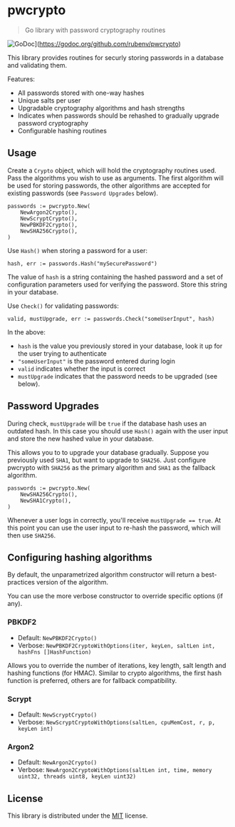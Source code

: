 # pwcrypto

> Go library with password cryptography routines

![GoDoc](https://godoc.org/github.com/rubenv/pwcrypto?status.png)](https://godoc.org/github.com/rubenv/pwcrypto)

This library provides routines for securly storing passwords in a database and validating them.

Features:

- All passwords stored with one-way hashes
- Unique salts per user
- Upgradable cryptography algorithms and hash strengths
- Indicates when passwords should be rehashed to gradually upgrade password cryptography
- Configurable hashing routines

## Usage

Create a `Crypto` object, which will hold the cryptography routines used. Pass
the algorithms you wish to use as arguments. The first algorithm will be used
for storing passwords, the other algorithms are accepted for existing passwords
(see `Password Upgrades` below).

```
passwords := pwcrypto.New(
    NewArgon2Crypto(),
    NewScryptCrypto(),
    NewPBKDF2Crypto(),
    NewSHA256Crypto(),
)
```

Use `Hash()` when storing a password for a user:

```
hash, err := passwords.Hash("mySecurePassword")
```

The value of `hash` is a string containing the hashed password and a set of
configuration parameters used for verifying the password. Store this string in
your database.

Use `Check()` for validating passwords:

```
valid, mustUpgrade, err := passwords.Check("someUserInput", hash)
```

In the above:

- `hash` is the value you previously stored in your database, look it up for the user trying to authenticate
- `"someUserInput"` is the password entered during login
- `valid` indicates whether the input is correct
- `mustUpgrade` indicates that the password needs to be upgraded (see below).

## Password Upgrades

During check, `mustUpgrade` will be `true` if the database hash uses an
outdated hash. In this case you should use `Hash()` again with the user input
and store the new hashed value in your database.

This allows you to to upgrade your database gradually. Suppose you previously
used `SHA1`, but want to upgrade to `SHA256`. Just configure pwcrypto with
`SHA256` as the primary algorithm and `SHA1` as the fallback algorithm.

```
passwords := pwcrypto.New(
    NewSHA256Crypto(),
    NewSHA1Crypto(),
)
```

Whenever a user logs in correctly, you'll receive `mustUpgrade == true`. At
this point you can use the user input to re-hash the password, which will then
use `SHA256`.

## Configuring hashing algorithms

By default, the unparametrized algorithm constructor will return a
best-practices version of the algorithm.

You can use the more verbose constructor to override specific options (if any).

### PBKDF2

- Default: `NewPBKDF2Crypto()`
- Verbose: `NewPBKDF2CryptoWithOptions(iter, keyLen, saltLen int, hashFns []HashFunction)`

Allows you to override the number of iterations, key length, salt length and
hashing functions (for HMAC). Similar to crypto algorithms, the first hash
function is preferred, others are for fallback compatibility.

### Scrypt

- Default: `NewScryptCrypto()`
- Verbose: `NewScryptCryptoWithOptions(saltLen, cpuMemCost, r, p, keyLen int)`

### Argon2

- Default: `NewArgon2Crypto()`
- Verbose: `NewArgon2CryptoWithOptions(saltLen int, time, memory uint32, threads uint8, keyLen uint32)`

## License

This library is distributed under the [MIT](LICENSE) license.
